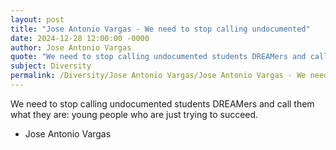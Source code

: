 ```yaml
---
layout: post
title: "Jose Antonio Vargas - We need to stop calling undocumented"
date: 2024-12-28 12:00:00 -0000
author: Jose Antonio Vargas
quote: "We need to stop calling undocumented students DREAMers and call them what they are: young people who are just trying to succeed."
subject: Diversity
permalink: /Diversity/Jose Antonio Vargas/Jose Antonio Vargas - We need to stop calling undocumented
---
```


We need to stop calling undocumented students DREAMers and call them what they are: young people who are just trying to succeed.

- Jose Antonio Vargas
